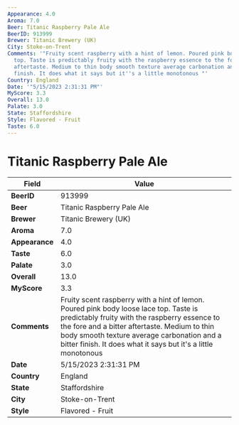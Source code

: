 ```yaml
---
Appearance: 4.0
Aroma: 7.0
Beer: Titanic Raspberry Pale Ale
BeerID: 913999
Brewer: Titanic Brewery (UK)
City: Stoke-on-Trent
Comments: '"Fruity scent raspberry with a hint of lemon. Poured pink body loose lace
  top. Taste is predictably fruity with the raspberry essence to the fore and a bitter
  aftertaste. Medium to thin body smooth texture average carbonation and a bitter
  finish. It does what it says but it''s a little monotonous "'
Country: England
Date: '"5/15/2023 2:31:31 PM"'
MyScore: 3.3
Overall: 13.0
Palate: 3.0
State: Staffordshire
Style: Flavored - Fruit
Taste: 6.0
---
```


# Titanic Raspberry Pale Ale

| Field         | Value |
|---------------|-------|
| **BeerID** | 913999 |
| **Beer** | Titanic Raspberry Pale Ale |
| **Brewer** | Titanic Brewery (UK) |
| **Aroma** | 7.0 |
| **Appearance** | 4.0 |
| **Taste** | 6.0 |
| **Palate** | 3.0 |
| **Overall** | 13.0 |
| **MyScore** | 3.3 |
| **Comments** | Fruity scent raspberry with a hint of lemon. Poured pink body loose lace top. Taste is predictably fruity with the raspberry essence to the fore and a bitter aftertaste. Medium to thin body smooth texture average carbonation and a bitter finish. It does what it says but it's a little monotonous  |
| **Date** | 5/15/2023 2:31:31 PM |
| **Country** | England |
| **State** | Staffordshire |
| **City** | Stoke-on-Trent |
| **Style** | Flavored - Fruit |
